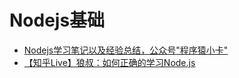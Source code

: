 # Nodejs基础

- [Nodejs学习笔记以及经验总结，公众号"程序猿小卡"](https://github.com/chyingp/nodejs-learning-guide)
- [【知乎Live】狼叔：如何正确的学习Node.js](https://www.bookstack.cn/books/How-to-learn-node-correctly)
